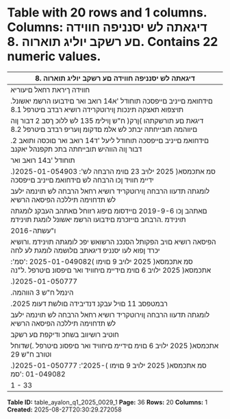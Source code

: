 # Table with 20 rows and 1 columns. Columns: דיגאתה לש יסנניפה חווידה םע רשקב יוליג תוארוה .8. Contains 22 numeric values.

| דיגאתה לש יסנניפה חווידה םע רשקב יוליג תוארוה .8 |
|---|
| חווידה ךיראת רחאל םיעוריא |
| .םידחואמ םייניב םייפסכה תוחודל 'א14 רואב ואר םידבועו הרשמ יאשונל תויצפוא תאצקה תינכות ןוירוטקרידה רושיא רבדב םיטרפל 8.1 |
| דיגאת םע תורשקתהו )ןרק( ח"ש ןוילימ 135 לש ללוכ ךסב 2 דבור ןוה םיווהמה תובייחתה יבתכ לש אלמ םדקומ ןועריפ רבדב םיטרפל 8.2 |
| .םידחואמ םייניב םייפסכה תוחודל ליעל 'ד14 רואב ואר םוכסה ותואב 2 דבור ןוה הווהיש תובייחתה בתכ תקפנהל יאקנב |
| תוחודל 'ב14 רואב ואר | חווידה ךיראת רחאל | 2025 ילויב 23 םויב םידימלת תוישיא תונואת חוטיב זרכמב הרבחה תייכז תודוא םיטרפל 8.3 |
| .)2025-01-054903 :'סמ אתכמסא( 2025 ילויב 23 םוימ הרבחה לש ידיימ חוויד ןכו הרבחה לש םידחואמ םייניב םייפסכה |
| לומגתה תדעוו הרבחה ןוירוטקריד רושיא רחאל הרבחה לש תוינמה ילעב לש תדחוימה תיללכה הפיסאה הרשיא | 2025 ילויב 9 םויב 8.4 |
| םאתהב ןכו 2019-9-6 םיידסומ םיפוג רזוחל םאתהב העבקנ לומגתה תוינידמ .הרבחב םייזכרמ םידבועו הרשמ יאשונל לומגת תוינידמ |
| 2016-ו"עשתה | גירח לומגת לשב סמ יכרצל האצוה תרתה -יאו תדחוימ רושיא( םיסנניפ םידיגאתב הרשמ יאשונל לומגת קוח תוארוהל |
| הפיסאה רושיא םויב הפקותל הסנכנ הרשואש יפכ לומגתה תוינידמ .ורושיא יכרד ןפוא לעו יסנניפ דיגאתב םלושמה לומגת לע לחה |
| :'סמ אתכמסא( 2025 ילויב 9 םוימו )2025-01-049082 :'סמ אתכמסא( 2025 ילויב 6 םוימ םידיימ םיחוויד ואר םיפסונ םיטרפל .ל"נה |
| .)2025-01-050777 |
| .הינמל ח"ש 3 הווהמה | ח"ש ןוילימ 75 לש ךסב 2025 תנשל םייניב דנדיביד תקולח הרבחה ןוירוטקריד רשיא | 2025 טסוגואב 24 םויב 8.5 |
| .2025 רבמטפסב 11 םויל עבקנ דנדיבידה םולשת דעומ |
| לומגתה תדעוו הרבחה ןוירוטקריד רושיא רחאל הרבחה לש תוינמה ילעב לש תדחוימה תיללכה הפיסאה הרשיא | 2025 ילויב 9 םויב 8.6 |
| חוטיב רושיווב בשחכ ודיקפת םע רשקב | הרבחב הטילשה לעב לש ויחא | לשנייו לאינד רמל 2024 תנש ןיגב תורוכשמ 1.6 הבוגב קנעמ |
| אתכמסא( 2025 ילויב 6 םוימ םידיימ םיחוויד ואר םיפסונ םיטרפל .)שדוחל וטורב ח"ש 29 | 000-כ לע דמוע לשנייו רמ לש ישדוחה ורכש( |
| .)2025-01-050777 :'סמ אתכמסא( 2025 ילויב 9 םוימו )2025-01-049082 :'סמ |
| 1 - 33 |

**Table ID:** table_ayalon_q1_2025_0029_1
**Page:** 36
**Rows:** 20
**Columns:** 1
**Created:** 2025-08-27T20:30:29.272058
